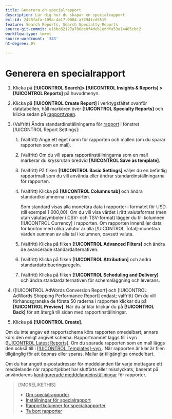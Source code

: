 ```yaml
---
title: Generera en specialrapport
description: Lär dig hur du skapar en specialrapport.
exl-id: 2428fafa-109a-4a17-9004-a32941cd5519
feature: Search Reports, Search Specialty Reports
source-git-commit: e16bc62127a708de8f4deb1eddfa53a14405cbc2
workflow-type: tm+mt
source-wordcount: '343'
ht-degree: 0%

---
```


# Generera en specialrapport

1. Klicka på **[!UICONTROL Search]> [!UICONTROL Insights & Reports] >[!UICONTROL Reports]** på huvudmenyn.

1. Klicka på **[!UICONTROL Create Report]** i verktygsfältet ovanför datatabellen, håll markören över **[!UICONTROL Specialty Reports]** och klicka sedan på [rapporttypen](/help/search-social-commerce/reports/management/specialty/specialty-report-about.md).

1. (Valfritt) Ändra standardinställningarna för [rapport](specialty-report-settings.md) i fönstret [!UICONTROL Report Settings]:

   1. (Valfritt) Ange ett eget namn för rapporten och mallen (om du sparar rapporten som en mall).

   1. (Valfritt) Om du vill spara rapportinställningarna som en mall markerar du kryssrutan bredvid **[!UICONTROL Save as template]**.

   1. (Valfritt) På fliken **[!UICONTROL Basic Settings]** väljer du en befintlig rapportmall som du vill använda eller ändrar standardinställningarna för rapporten.

   1. (Valfritt) Klicka på **[!UICONTROL Columns tab]** och ändra standardkolumnerna i rapporten.

      Som standard visas alla monetära data i rapporter i formatet för USD (till exempel 1 000,00). Om du vill visa värdet i rätt valutaformat (men utan valutasymboler i CSV- och TSV-format) lägger du till kolumnen [!UICONTROL Currency] i rapporten. Om rapporten innehåller data för konton med olika valutor är alla [!UICONTROL Total]-monetära värden summan av alla tal i kolumnen, oavsett valuta.

   1. (Valfritt) Klicka på fliken **[!UICONTROL Advanced Filters]** och ändra de avancerade standardalternativen.

   1. (Valfritt) Klicka på fliken **[!UICONTROL Attribution]** och ändra standardattribueringsregeln.

   1. (Valfritt) Klicka på fliken **[!UICONTROL Scheduling and Delivery]** och ändra standardalternativen för schemaläggning och leverans.

1. ([!UICONTROL AdWords Conversion Report] och [!UICONTROL AdWords Shopping Performance Report] endast; valfritt) Om du vill förhandsgranska de första 50 raderna i rapporten klickar du på **[!UICONTROL Preview]**. När du är klar klickar du på **[!UICONTROL Back]** för att återgå till sidan med rapportinställningar.

1. Klicka på **[!UICONTROL Create]**.

Om du inte angav ett rapportschema körs rapporten omedelbart, annars körs den enligt angivet schema. Rapportnamnet läggs till i vyn [[!UICONTROL Latest Reports]](/help/search-social-commerce/reports/report-about.md). Om du sparade rapporten som en mall läggs den också till i [[!UICONTROL Templates]-vyn ](/help/search-social-commerce/reports/report-about.md). När rapporten är klar är filen tillgänglig för att öppnas eller sparas. Mallar är tillgängliga omedelbart.

Om du har angett e-postadresser för meddelanden får varje mottagare ett meddelande när rapportjobbet har slutförts eller misslyckats, baserat på användarens [konfigurerade meddelandeinställningar](/help/search-social-commerce/notifications/notification-edit.md) för rapporter.

>[!MORELIKETHIS]
>
>* [Om specialrapporter](/help/search-social-commerce/reports/management/specialty/specialty-report-about.md)
>* [Inställningar för specialrapport](/help/search-social-commerce/reports/management/specialty/specialty-report-settings.md)
>* [Rapportkolumner för specialrapporter](/help/search-social-commerce/reports/management/specialty/specialty-report-columns.md)
>* [Ta bort rapporter](/help/search-social-commerce/reports/management/report-delete.md)

